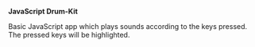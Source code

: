 **JavaScript Drum-Kit**

Basic JavaScript app which plays sounds according to the keys pressed.  
The pressed keys will be highlighted.

